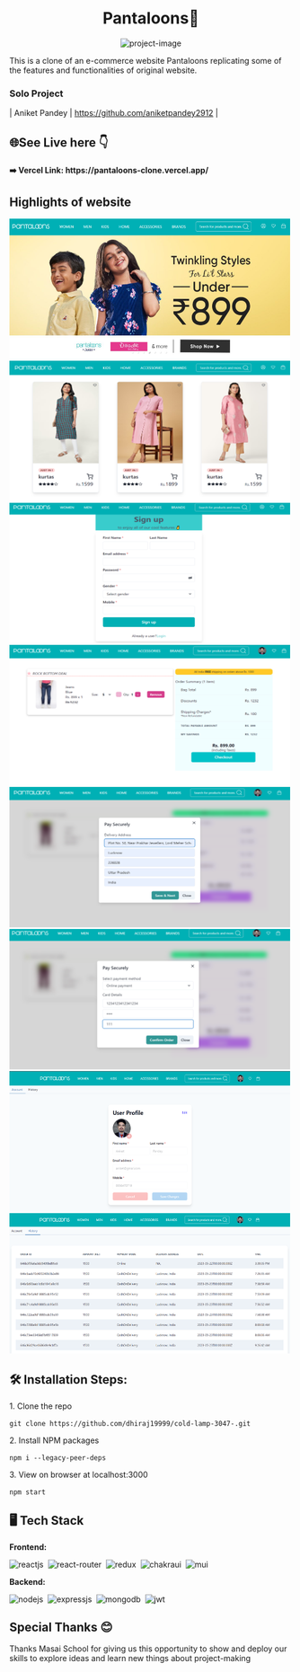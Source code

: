 <h1 align="center" id="title">Pantaloons🛒</h1>

<p align="center"><img src="https://raw.githubusercontent.com/aniketpandey2912/pantaloons-clone/main/public/pantaloons_favicon.ico" alt="project-image" width="300" height="150/"></p>

<p>This is a clone of an e-commerce website Pantaloons replicating some of the features and functionalities of original website.</p>

### Solo Project

| Aniket Pandey | <https://github.com/aniketpandey2912> |

<h2>🌐See Live here 👇</h2>

<h4>➡️ Vercel Link: https://pantaloons-clone.vercel.app/</h4>

<h2>Highlights of website</h2>

<img src="https://github.com/aniketpandey2912/pantaloons-clone/blob/main/public/1.png?raw=true" alt="project-screenshot" width="500" height="250/">

<img src="https://github.com/aniketpandey2912/pantaloons-clone/blob/main/public/2.png?raw=true" alt="project-screenshot" width="500" height="250/">

<img src="https://github.com/aniketpandey2912/pantaloons-clone/blob/main/public/3.png?raw=true" alt="project-screenshot" width="500" height="250/">

<img src="https://github.com/aniketpandey2912/pantaloons-clone/blob/main/public/4.png?raw=true" alt="project-screenshot" width="500" height="250/">

<img src="https://github.com/aniketpandey2912/pantaloons-clone/blob/main/public/5.png?raw=true" alt="project-screenshot" width="500" height="250/">

<img src="https://github.com/aniketpandey2912/pantaloons-clone/blob/main/public/6.png?raw=true" alt="project-screenshot" width="500" height="250/">
<img src="https://github.com/aniketpandey2912/pantaloons-clone/blob/main/public/7.png?raw=true" alt="project-screenshot" width="500" height="250/">
<img src="https://github.com/aniketpandey2912/pantaloons-clone/blob/main/public/8.png?raw=true" alt="project-screenshot" width="500" height="250/">

<h2>🛠️ Installation Steps:</h2>

<p>1. Clone the repo</p>

```
git clone https://github.com/dhiraj19999/cold-lamp-3047-.git
```

<p>2. Install NPM packages</p>

```
npm i --legacy-peer-deps
```

<p>3. View on browser at localhost:3000</p>

```
npm start
```

## 🖥️ Tech Stack

**Frontend:**

![reactjs](https://img.shields.io/badge/React-20232A?style=for-the-badge&logo=react&logoColor=61DAFB)&nbsp;
![react-router](https://img.shields.io/badge/React_Router-CA4245?style=for-the-badge&logo=react-router&logoColor=white)&nbsp;
![redux](https://img.shields.io/badge/Redux-593D88?style=for-the-badge&logo=redux&logoColor=white)&nbsp;
![chakraui](https://shields.io/badge/chakra--ui-black?logo=chakraui&style=for-the-badge)&nbsp;
![mui](https://img.shields.io/badge/Material--UI-0081CB?style=for-the-badge)&nbsp;

**Backend:**

![nodejs](https://img.shields.io/badge/Node.js-43853D?style=for-the-badge&logo=node.js&logoColor=white)&nbsp;
![expressjs](https://img.shields.io/badge/Express.js-000000?style=for-the-badge&logo=express&logoColor=white)&nbsp;
![mongodb](https://img.shields.io/badge/MongoDB-4EA94B?style=for-the-badge&logo=mongodb&logoColor=white)&nbsp;
![jwt](https://img.shields.io/badge/JWT-000000?style=for-the-badge&logo=JSON%20web%20tokens&logoColor=white)&nbsp;

<h2>Special Thanks 😊</h2>

<p>Thanks Masai School for giving us this opportunity to show and deploy our skills to explore ideas and learn new things about project-making </p>
